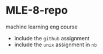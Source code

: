 # MLE-8-repo
machine learning eng course


* include the `github` assignment
* include the `unix` assignment in `nb`
